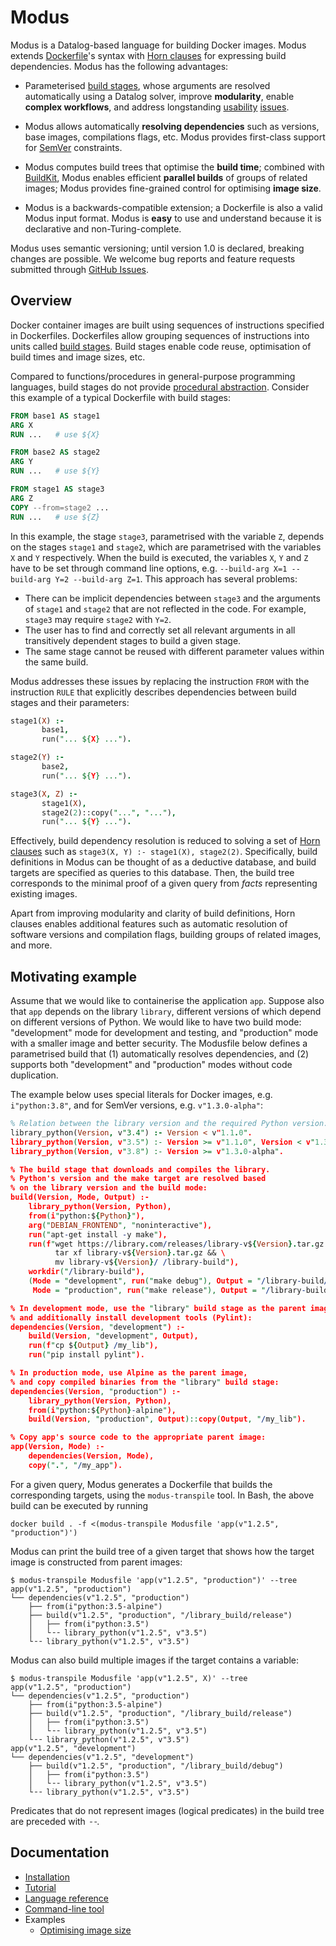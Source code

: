 # Modus

Modus is a Datalog-based language for building Docker images. Modus extends [Dockerfile](https://docs.docker.com/engine/reference/builder/)'s syntax with [Horn clauses](https://en.wikipedia.org/wiki/Horn_clause) for expressing build dependencies. Modus has the following advantages:

- Parameterised [build stages](https://docs.docker.com/develop/develop-images/multistage-build/), whose arguments are resolved automatically using a Datalog solver, improve __modularity__, enable __complex workflows__, and address longstanding [usability](https://github.com/moby/moby/issues/32100) [issues](https://github.com/moby/moby/issues/32100).

- Modus allows automatically __resolving dependencies__ such as versions, base images, compilations flags, etc. Modus provides first-class support for [SemVer](https://semver.org/) constraints.

- Modus computes build trees that optimise the __build time__; combined with [BuildKit](https://github.com/moby/buildkit), Modus enables efficient __parallel builds__ of groups of related images; Modus provides fine-grained control for optimising __image size__.

- Modus is a backwards-compatible extension; a Dockerfile is also a valid Modus input format. Modus is __easy__ to use and understand because it is declarative and non-Turing-complete.

Modus uses semantic versioning; until version 1.0 is declared, breaking changes are possible. We welcome bug reports and feature requests submitted through [GitHub Issues](https://github.com/mechtaev/modus/issues).

## Overview

Docker container images are built using sequences of instructions specified in Dockerfiles. Dockerfiles allow grouping sequences of instructions into units called [build stages](https://docs.docker.com/develop/develop-images/multistage-build/). Build stages enable code reuse, optimisation of build times and image sizes, etc.

Compared to functions/procedures in general-purpose programming languages, build stages do not provide [procedural abstraction](http://www.eecs.qmul.ac.uk/~mmh/AMCM048/abstraction/procedural.html). Consider this example of a typical Dockerfile with build stages:

```Dockerfile
FROM base1 AS stage1
ARG X
RUN ...   # use ${X}

FROM base2 AS stage2
ARG Y
RUN ...   # use ${Y}

FROM stage1 AS stage3
ARG Z
COPY --from=stage2 ...
RUN ...   # use ${Z}
```

In this example, the stage `stage3`, parametrised with the variable `Z`, depends on the stages `stage1` and `stage2`, which are parametrised with the variables `X` and `Y` respectively. When the build is executed, the variables `X`, `Y` and `Z` have to be set through command line options, e.g. `--build-arg X=1 --build-arg Y=2 --build-arg Z=1`. This approach has several problems:
- There can be implicit dependencies between `stage3` and the arguments of `stage1` and `stage2` that are not reflected in the code. For example, `stage3` may require `stage2` with `Y=2`.
- The user has to find and correctly set all relevant arguments in all transitively dependent stages to build a given stage.
- The same stage cannot be reused with different parameter values within the same build.

Modus addresses these issues by replacing the instruction `FROM` with the instruction `RULE` that explicitly describes dependencies between build stages and their parameters:

```Prolog
stage1(X) :-
       base1,
       run("... ${X} ..."). 

stage2(Y) :-
       base2, 
       run("... ${Y} ...").

stage3(X, Z) :-
       stage1(X), 
       stage2(2)::copy("...", "..."),
       run("... ${Y} ...").
```

Effectively, build dependency resolution is reduced to solving a set of [Horn clauses](https://en.wikipedia.org/wiki/Horn_clause) such as `stage3(X, Y) :- stage1(X), stage2(2)`. Specifically, build definitions in Modus can be thought of as a deductive database, and build targets are specified as queries to this database. Then, the build tree corresponds to the minimal proof of a given query from _facts_ representing existing images.

Apart from improving modularity and clarity of build definitions, Horn clauses enables additional features such as automatic resolution of software versions and compilation flags, building groups of related images, and more.

## Motivating example

Assume that we would like to containerise the application `app`. Suppose also that `app` depends on the library `library`, different versions of which depend on different versions of Python. We would like to have two build mode: "development" mode for development and testing, and "production" mode with a smaller image and better security. The Modusfile below defines a parametrised build that (1) automatically resolves dependencies, and (2) supports both "development" and "production" modes without code duplication. 

The example below uses special literals for Docker images, e.g. `i"python:3.8"`, and for SemVer versions, e.g. `v"1.3.0-alpha"`:

```Prolog
% Relation between the library version and the required Python version:
library_python(Version, v"3.4") :- Version < v"1.1.0".
library_python(Version, v"3.5") :- Version >= v"1.1.0", Version < v"1.3.0-alpha".
library_python(Version, v"3.8") :- Version >= v"1.3.0-alpha".

% The build stage that downloads and compiles the library.
% Python's version and the make target are resolved based
% on the library version and the build mode:
build(Version, Mode, Output) :-
    library_python(Version, Python),
    from(i"python:${Python}"),
    arg("DEBIAN_FRONTEND", "noninteractive"),
    run("apt-get install -y make"),
    run(f"wget https://library.com/releases/library-v${Version}.tar.gz && \
          tar xf library-v${Version}.tar.gz && \
          mv library-v${Version}/ /library-build"),
    workdir("/library-build"),
    (Mode = "development", run("make debug"), Output = "/library-build/debug/";
     Mode = "production", run("make release"), Output = "/library-build/release/").

% In development mode, use the "library" build stage as the parent image,
% and additionally install development tools (Pylint):
dependencies(Version, "development") :-
    build(Version, "development", Output),
    run(f"cp ${Output} /my_lib"),
    run("pip install pylint").

% In production mode, use Alpine as the parent image,
% and copy compiled binaries from the "library" build stage:
dependencies(Version, "production") :-
    library_python(Version, Python),
    from(i"python:${Python}-alpine"),
    build(Version, "production", Output)::copy(Output, "/my_lib").

% Copy app's source code to the appropriate parent image:
app(Version, Mode) :-
    dependencies(Version, Mode),
    copy(".", "/my_app").
```

For a given query, Modus generates a Dockerfile that builds the corresponding targets, using the `modus-transpile` tool. In Bash, the above build can be executed by running 

    docker build . -f <(modus-transpile Modusfile 'app(v"1.2.5", "production")')

Modus can print the build tree of a given target that shows how the target image is constructed from parent images:

    $ modus-transpile Modusfile 'app(v"1.2.5", "production")' --tree
    app(v"1.2.5", "production")
    └── dependencies(v"1.2.5", "production")
        ├── from(i"python:3.5-alpine")
        ├── build(v"1.2.5", "production", "/library_build/release")
        │   ├── from(i"python:3.5")
        │   └╶╶ library_python(v"1.2.5", v"3.5")
        └╶╶ library_python(v"1.2.5", v"3.5")

Modus can also build multiple images if the target contains a variable:

    $ modus-transpile Modusfile 'app(v"1.2.5", X)' --tree
    app(v"1.2.5", "production")
    └── dependencies(v"1.2.5", "production")
        ├── from(i"python:3.5-alpine")
        ├── build(v"1.2.5", "production", "/library_build/release")
        │   ├── from(i"python:3.5")
        │   └╶╶ library_python(v"1.2.5", v"3.5")
        └╶╶ library_python(v"1.2.5", v"3.5")
    app(v"1.2.5", "development")
    └── dependencies(v"1.2.5", "development")
        ├── build(v"1.2.5", "production", "/library_build/debug")
        │   ├── from(i"python:3.5")
        │   └╶╶ library_python(v"1.2.5", v"3.5")
        └╶╶ library_python(v"1.2.5", v"3.5")

Predicates that do not represent images (logical predicates) in the build tree are preceded with `╶╶`.

## Documentation

- [Installation](doc/installation.md)
- [Tutorial](doc/tutorial.md)
- [Language reference](doc/language-reference.md)
- [Command-line tool](doc/command-line-tool.md)
- Examples
  - [Optimising image size](doc/example/optimising-image-size.md)
